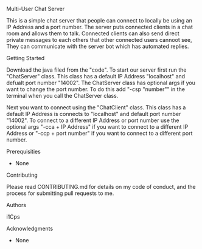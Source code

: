 Multi-User Chat Server

This is a simple chat server that people can connect to locally be using an IP Address and a port number.
The server puts connected clients in a chat room and allows them to talk. Connected clients can also send
direct private messages to each others that other connected users cannoot see, They can communicate with 
the server bot which has automated replies.


Getting Started

Download the java filed from the "code". To start our server first run the "ChatServer" class. This class
has a default IP Address "localhost" and defualt port number "14002". The ChatServer class has optional
args if you want to change the port number. To do this add "-csp "number"" in the terminal
when you call the ChatServer class.

Next you want to connect using the "ChatClient" class. This class has a default IP Address is connects to
"localhost" and default port number "14002". To connect to a different IP Address or port number use the 
optional args "-cca + IP Address" if you want to connect to a different IP Address or "-ccp + port number"
if you want to connect to a different port number.


Prerequisities

- None


Contributing

Please read CONTRIBUTING.md for details on my code of conduct, and the process for submitting pull requests to me.


Authors

i1Cps


Acknowledgments

- None






